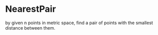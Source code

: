 # NearestPair
by given n points in metric space, find a pair of points with the smallest distance between them. 
